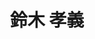 ---
title: "鈴木 孝義"
draft: false

# Job rank 職階
rank: "教授" # 教授 | 准教授 | 助教 | ...

# Sort oorder
weight: 1

# Laboratory group
la_group: "物質化学" # 分子化学 | 物質化学 | 反応化学 | 界面化学

# Laboratory
laboratory:
  id: coord
  name: 錯体化学研究室


# ページ上部の背景画像。
# 独自で設定する場合は、exampleSite/images/faculty フォルダーに写真ファイルを入れ、
# 以下にそのパスを指定して下さい。横1000ピクセル程度の解像度を推奨。
# 例: bg_image: "images/faculty/koga_banner.jpg"
bg_image: "images/banner/bg1.jpg"

# 100文字程度の説明文。ページ上部に表示されます。
description : "金属錯体の合成と構造及び物性に関する研究"

# portrait写真。横400ピクセル程度の解像度を推奨。
image: "images/faculty/suzuki.jpg"

# 研究分野。3つ以上増やしても構いません。
interest: ["遷移金属およびランタノイド錯体", "キラリティ", "多核錯体・クラスター"]

# 業績。Reserchmapや科研費情報なども適宜追加して下さい。
# 業績が[]となっている人は、他の方のachievements欄を参考に記入して下さい。
achievements:
- icon: ti-id-badge
  link: https://researcherid.com/rid/B-1457-2011
  name: ResearcherID B-1457-2011
- icon: ti-id-badge
  link: https://orcid.org/0000-0002-6886-242X
  name: ORCID 0000-0002-6886-242X


# 連絡先。SNSも追加できます。
contact:
- icon: ti-email
  link: mailto:suzuki@okayama-u.ac.jp
  name: suzuki@okayama-u.ac.jp
- icon: ti-mobile
  link: tel:086-251-7900
  name: 086-251-7900


- name : "錯体化学研究室 ウェブサイト"
  icon : "ti-world" # icon pack : https://themify.me/themify-icons
  link : "http://chem.okayama-u.ac.jp/~complex/Coord.Chem/Home.html"

- name : "700-8530 岡山県岡山市津島中3－1－1 理学部本館B324-1"
  icon : "ti-location-pin" # icon pack : https://themify.me/themify-icons
  link : "#"

# type
type: "faculty"

# 下の"---"以下に、個人の紹介文をMarkdown書式で書きこんで下さい。
---